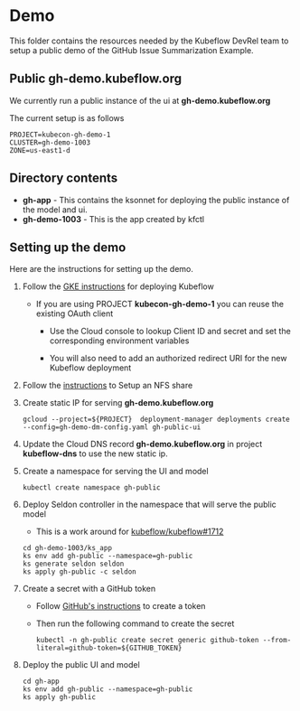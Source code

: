 # Demo

This folder contains the resources needed by the Kubeflow DevRel team
to setup a public demo of the GitHub Issue Summarization Example.

## Public gh-demo.kubeflow.org

We currently run a public instance of the ui at **gh-demo.kubeflow.org**

The current setup is as follows

```
PROJECT=kubecon-gh-demo-1
CLUSTER=gh-demo-1003
ZONE=us-east1-d
```

## Directory contents

* **gh-app** - This contains the ksonnet for deploying the public
  instance of the model and ui.
* **gh-demo-1003** - This is the app created by kfctl

## Setting up the demo

Here are the instructions for setting up the demo.

1. Follow the [GKE instructions](https://www.kubeflow.org/docs/started/getting-started-gke/) for deploying Kubeflow

	* If you are using PROJECT **kubecon-gh-demo-1** you can reuse the existing OAuth client
		* Use the Cloud console to lookup Client ID and secret and set the
		  corresponding environment variables

		* You will also need to add an authorized redirect URI for the new 
		   Kubeflow deployment

1. Follow the [instructions](https://www.kubeflow.org/docs/guides/gke/cloud-filestore/) to Setup an NFS share

1. Create static IP for serving **gh-demo.kubeflow.org**

   ```
   gcloud --project=${PROJECT}  deployment-manager deployments create  --config=gh-demo-dm-config.yaml gh-public-ui
   ```
1. Update the Cloud DNS record **gh-demo.kubeflow.org** in project **kubeflow-dns** to use the new static ip.

1. Create a namespace for serving the UI and model

   ```
   kubectl create namespace gh-public
   ```

1. Deploy Seldon controller in the namespace that will serve the public model


   * This is a work around for [kubeflow/kubeflow#1712](https://github.com/kubeflow/kubeflow/issues/1712)

   ```
   cd gh-demo-1003/ks_app
   ks env add gh-public --namespace=gh-public
   ks generate seldon seldon
   ks apply gh-public -c seldon
   ```

1. Create a secret with a GitHub token

   * Follow [GitHub's instructions](https://help.github.com/articles/creating-a-personal-access-token-for-the-command-line/) to create a token

   * Then run the following command to create the secret
   
     ```
     kubectl -n gh-public create secret generic github-token --from-literal=github-token=${GITHUB_TOKEN}
     ```

1. Deploy the public UI and model

   ```
   cd gh-app
   ks env add gh-public --namespace=gh-public
   ks apply gh-public
   ```
